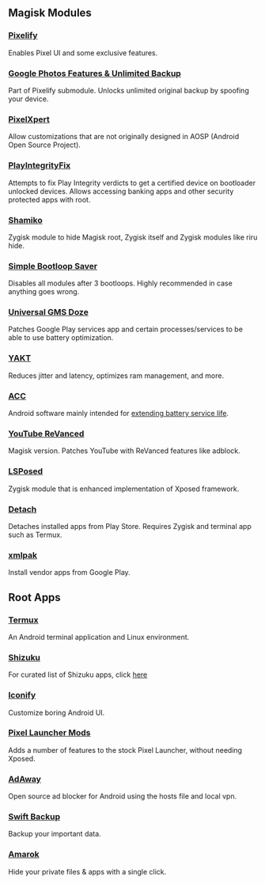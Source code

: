 ## Magisk Modules 
### [Pixelify](https://github.com/Kingsman44/Pixelify)
Enables Pixel UI and some exclusive features.
### [Google Photos Features & Unlimited Backup](https://www.pling.com/p/2004615/)
Part of Pixelify submodule. Unlocks unlimited original backup by spoofing your device.
### [PixelXpert](https://github.com/siavash79/PixelXpert)
Allow customizations that are not originally designed in AOSP (Android Open Source Project).
### [PlayIntegrityFix](https://github.com/chiteroman/PlayIntegrityFix)
Attempts to fix Play Integrity verdicts to get a certified device on bootloader unlocked devices. Allows accessing banking apps and other security protected apps with root.
### [Shamiko](https://github.com/LSPosed/LSPosed.github.io/releases)
Zygisk module to hide Magisk root, Zygisk itself and Zygisk modules like riru hide.
### [Simple Bootloop Saver](https://github.com/Magisk-Modules-Alt-Repo/Simple_BootloopSaver)
Disables all modules after 3 bootloops. Highly recommended in case anything goes wrong.
### [Universal GMS Doze](https://github.com/gloeyisk/universal-gms-doze)
Patches Google Play services app and certain processes/services to be able to use battery optimization.
### [YAKT](https://github.com/NotZeetaa/YAKT)
Reduces jitter and latency, optimizes ram management, and more.
### [ACC](https://github.com/VR-25/acc)
Android software mainly intended for [extending battery service life](https://batteryuniversity.com/article/bu-808-how-to-prolong-lithium-based-batteries).
### [YouTube ReVanced](https://github.com/j-hc/revanced-magisk-module)
Magisk version. Patches YouTube with ReVanced features like adblock.
### [LSPosed](https://github.com/LSPosed/LSPosed)
Zygisk module that is enhanced implementation of Xposed framework.
### [Detach](https://github.com/j-hc/zygisk-detach)
Detaches installed apps from Play Store. Requires Zygisk and terminal app such as Termux.
### [xmlpak](https://github.com/Magisk-Modules-Repo/xmlpak)
Install vendor apps from Google Play.

## Root Apps
### [Termux](https://github.com/termux/termux-app)
An Android terminal application and Linux environment.
### [Shizuku](https://github.com/RikkaApps/Shizuku)
For curated list of Shizuku apps, click [here](https://github.com/ThePBone/awesome-shizuku)
### [Iconify](https://github.com/Mahmud0808/Iconify)
Customize boring Android UI.
### [Pixel Launcher Mods](https://github.com/KieronQuinn/PixelLauncherMods)
Adds a number of features to the stock Pixel Launcher, without needing Xposed.
### [AdAway](https://adaway.org/)
Open source ad blocker for Android using the hosts file and local vpn.
### [Swift Backup](https://play.google.com/store/apps/details?id=org.swiftapps.swiftbackup)
Backup your important data.
### [Amarok]( https://github.com/deltazefiro/Amarok-Hider )
Hide your private files & apps with a single click.